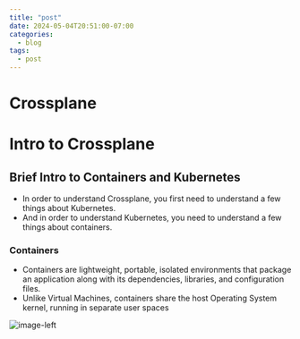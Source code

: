 ```yaml
---
title: "post"
date: 2024-05-04T20:51:00-07:00
categories:
  - blog
tags:
  - post
---
```


# Crossplane

# Intro to Crossplane
## Brief Intro to Containers and Kubernetes
* In order to understand Crossplane, you first need to understand a few things about Kubernetes.
* And in order to understand Kubernetes, you need to understand a few things about containers.

### Containers
* Containers are lightweight, portable, isolated environments that package an application along with its dependencies, libraries, and configuration files.
* Unlike Virtual Machines, containers share the host Operating System kernel, running in separate user spaces

![image-left](/assets/images/umlet/inverted/containers.png)


